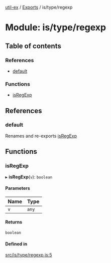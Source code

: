 [util-ex](../README.md) / [Exports](../modules.md) / is/type/regexp

# Module: is/type/regexp

## Table of contents

### References

- [default](is_type_regexp.md#default)

### Functions

- [isRegExp](is_type_regexp.md#isregexp)

## References

### default

Renames and re-exports [isRegExp](is_type_regexp.md#isregexp)

## Functions

### isRegExp

▸ **isRegExp**(`v`): `boolean`

#### Parameters

| Name | Type |
| :------ | :------ |
| `v` | `any` |

#### Returns

`boolean`

#### Defined in

[src/is/type/regexp.js:5](https://github.com/snowyu/util-ex.js/blob/bfdf9ef/src/is/type/regexp.js#L5)
